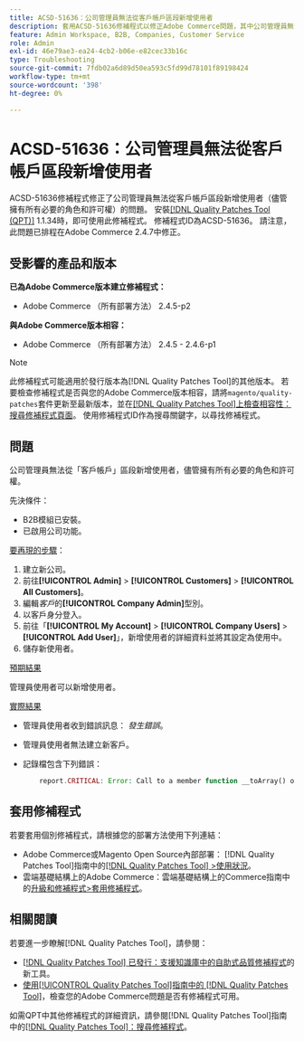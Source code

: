 ```yaml
---
title: ACSD-51636：公司管理員無法從客戶帳戶區段新增使用者
description: 套用ACSD-51636修補程式以修正Adobe Commerce問題，其中公司管理員無法從客戶帳戶區段新增使用者，儘管其擁有所有必要的角色和許可權。
feature: Admin Workspace, B2B, Companies, Customer Service
role: Admin
exl-id: 46e79ae3-ea24-4cb2-b06e-e82cec33b16c
type: Troubleshooting
source-git-commit: 7fdb02a6d89d50ea593c5fd99d78101f89198424
workflow-type: tm+mt
source-wordcount: '398'
ht-degree: 0%

---
```


# ACSD-51636：公司管理員無法從客戶帳戶區段新增使用者

ACSD-51636修補程式修正了公司管理員無法從客戶帳戶區段新增使用者（儘管擁有所有必要的角色和許可權）的問題。 安裝[[!DNL Quality Patches Tool (QPT)]](https://experienceleague.adobe.com/zh-hant/docs/commerce-operations/tools/quality-patches-tool/quality-patches-tool-to-self-serve-quality-patches) 1.1.34時，即可使用此修補程式。 修補程式ID為ACSD-51636。 請注意，此問題已排程在Adobe Commerce 2.4.7中修正。

## 受影響的產品和版本

**已為Adobe Commerce版本建立修補程式：**

* Adobe Commerce （所有部署方法） 2.4.5-p2

**與Adobe Commerce版本相容：**

* Adobe Commerce （所有部署方法） 2.4.5 - 2.4.6-p1

>[!NOTE]
>
>此修補程式可能適用於發行版本為[!DNL Quality Patches Tool]的其他版本。 若要檢查修補程式是否與您的Adobe Commerce版本相容，請將`magento/quality-patches`套件更新至最新版本，並在[[!DNL Quality Patches Tool]上檢查相容性：搜尋修補程式頁面](https://experienceleague.adobe.com/tools/commerce-quality-patches/index.html?lang=zh-Hant)。 使用修補程式ID作為搜尋關鍵字，以尋找修補程式。

## 問題

公司管理員無法從「客戶帳戶」區段新增使用者，儘管擁有所有必要的角色和許可權。

先決條件：

* B2B模組已安裝。
* 已啟用公司功能。

<u>要再現的步驟</u>：

1. 建立新公司。
1. 前往&#x200B;**[!UICONTROL Admin]** > **[!UICONTROL Customers]** > **[!UICONTROL All Customers]**。
1. 編輯&#x200B;*客戶*&#x200B;的&#x200B;**[!UICONTROL Company Admin]**&#x200B;型別。
1. 以客戶身分登入。
1. 前往「**[!UICONTROL My Account]** > **[!UICONTROL Company Users]** > **[!UICONTROL Add User]**」，新增使用者的詳細資料並將其設定為使用中。
1. 儲存新使用者。

<u>預期結果</u>

管理員使用者可以新增使用者。

<u>實際結果</u>

* 管理員使用者收到錯誤訊息： *發生錯誤*。
* 管理員使用者無法建立新客戶。
* 記錄檔包含下列錯誤：

  ```PHP
      report.CRITICAL: Error: Call to a member function __toArray() on null in app/code/Magento/LoginAsCustomerLogging/Observer/LogSaveCustomerObserver.php:123
  ```

## 套用修補程式

若要套用個別修補程式，請根據您的部署方法使用下列連結：

* Adobe Commerce或Magento Open Source內部部署： [!DNL Quality Patches Tool]指南中的[[!DNL Quality Patches Tool] >使用狀況](/help/tools/quality-patches-tool/usage.md)。
* 雲端基礎結構上的Adobe Commerce：雲端基礎結構上的Commerce指南中的[升級和修補程式>套用修補程式](https://experienceleague.adobe.com/docs/commerce-cloud-service/user-guide/develop/upgrade/apply-patches.html?lang=zh-Hant)。

## 相關閱讀

若要進一步瞭解[!DNL Quality Patches Tool]，請參閱：

* [[!DNL Quality Patches Tool] 已發行：支援知識庫中的自助式品質修補程式](https://experienceleague.adobe.com/zh-hant/docs/commerce-operations/tools/quality-patches-tool/quality-patches-tool-to-self-serve-quality-patches)的新工具。
* [使用[!UICONTROL Quality Patches Tool]指南中的 [!DNL Quality Patches Tool]](/help/tools/quality-patches-tool/patches-available-in-qpt/check-patch-for-magento-issue-with-magento-quality-patches.md)，檢查您的Adobe Commerce問題是否有修補程式可用。


如需QPT中其他修補程式的詳細資訊，請參閱[!DNL Quality Patches Tool]指南中的[[!DNL Quality Patches Tool]：搜尋修補程式](<https://experienceleague.adobe.com/tools/commerce-quality-patches/index.html?lang=zh-Hant>)。
